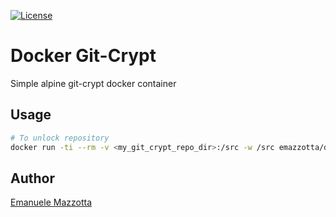[![License](http://img.shields.io/:license-mit-blue.svg?style=flat)](https://emanuelemazzotta.com/mit-license)

# Docker Git-Crypt

Simple alpine git-crypt docker container

## Usage

```bash
# To unlock repository
docker run -ti --rm -v <my_git_crypt_repo_dir>:/src -w /src emazzotta/docker-git-crypt unlock
```

## Author

[Emanuele Mazzotta](mailto:hello@mazzotta.me)
